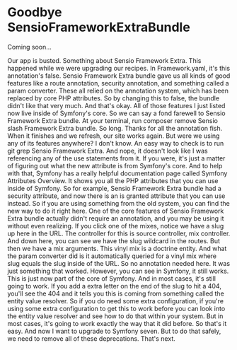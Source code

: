 # Goodbye SensioFrameworkExtraBundle

Coming soon...

Our app is busted. Something about Sensio Framework Extra. This happened while we were upgrading our recipes. In Framework.yaml, it's this annotation's false. Sensio Framework Extra bundle gave us all kinds of good features like a route annotation, security annotation, and something called a param converter. These all relied on the annotation system, which has been replaced by core PHP attributes. So by changing this to false, the bundle didn't like that very much. And that's okay. All of those features I just listed now live inside of Symfony's core. So we can say a fond farewell to Sensio Framework Extra bundle. At your terminal, run composer remove Sensio slash Framework Extra bundle. So long. Thanks for all the annotation fish. When it finishes and we refresh, our site works again. But were we using any of its features anywhere? I don't know. An easy way to check is to run git grep Sensio Framework Extra. And nope, it doesn't look like I was referencing any of the use statements from it. If you were, it's just a matter of figuring out what the new attribute is from Symfony's core. And to help with that, Symfony has a really helpful documentation page called Symfony Attributes Overview. It shows you all the PHP attributes that you can use inside of Symfony. So for example, Sensio Framework Extra bundle had a security attribute, and now there is an is granted attribute that you can use instead. So if you are using something from the old system, you can find the new way to do it right here. One of the core features of Sensio Framework Extra bundle actually didn't require an annotation, and you may be using it without even realizing. If you click one of the mixes, notice we have a slug up here in the URL. The controller for this is source controller, mix controller. And down here, you can see we have the slug wildcard in the routes. But then we have a mix arguments. This vinyl mix is a doctrine entity. And what the param converter did is it automatically queried for a vinyl mix where slug equals the slug inside of the URL. So no annotation needed here. It was just something that worked. However, you can see in Symfony, it still works. This is just now part of the core of Symfony.  And in most cases, it's still going to work. If you add a extra letter on the end of the slug to hit a 404, you'll see the 404 and it tells you this is coming from something called the entity value resolver. So if you do need some extra configuration, if you're using some extra configuration to get this to work before you can look into the entity value resolver and see how to do that within your system. But in most cases, it's going to work exactly the way that it did before. So that's it easy. And now I want to upgrade to Symfony seven. But to do that safely, we need to remove all of these deprecations. That's next.
